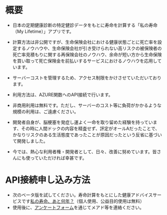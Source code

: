 # 概要
- 日本の定期健康診断の特定健診データをもとに寿命を計算する「私の寿命（My Lifetime）」アプリです。

- 計算方法は非公開ですが、生命保険会社における健康状態ごとに死亡率を設定するノウハウや、生命保険会社が引き受けられない高リスクの被保険者の死亡率見積もりに関する再保険会社のノウハウ、余命が短い方から生命保険を買い取って死亡保険金を前払いするサービスにおけるノウハウを応用しています。
- サーバーコストを管理するため、アクセス制限をかけさせていただいております。
- 利用方法は、AZURE関数へのAPI接続で行います。
- 非商用利用は無料です。ただし、サーバーのコスト等に負荷がかかるような規模の利用は、ご遠慮ください。
- 開発者自身が、脳梗塞を発症し運よく一命を取り留めた経験を持っています、その時に人間ドックの内容を精査せず、評定がオールAだったことで、かなりリスクのある生活態度であったことが原因だったという反省に基づいて開発しました。
- 今では、熱心な利用者権・開発者として、日々、改善に努めています。皆さんにも使っていただければ幸甚です。

# API接続申し込み方法

- 次のベータ版を試してください。寿命計算をもとにした健康アドバイスサービスです[私の寿命、あと何年？](https://medicalhealth.blob.core.windows.net/medicalhealth/index.html)（個人使用、公益目的使用は無料）
- 使用後に、[アンケートフォーム](https://docs.google.com/forms/d/e/1FAIpQLScSKMGFgLAcHFeaQ9nG3YozRF3mczSJlH37I0nncOTeQ8oYbg/viewform?usp=sf_link)を通じてメアド等を連絡ください。
